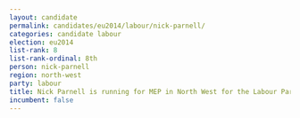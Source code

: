 ```yaml
---
layout: candidate
permalink: candidates/eu2014/labour/nick-parnell/
categories: candidate labour
election: eu2014
list-rank: 8
list-rank-ordinal: 8th
person: nick-parnell
region: north-west
party: labour
title: Nick Parnell is running for MEP in North West for the Labour Party
incumbent: false
---
```

